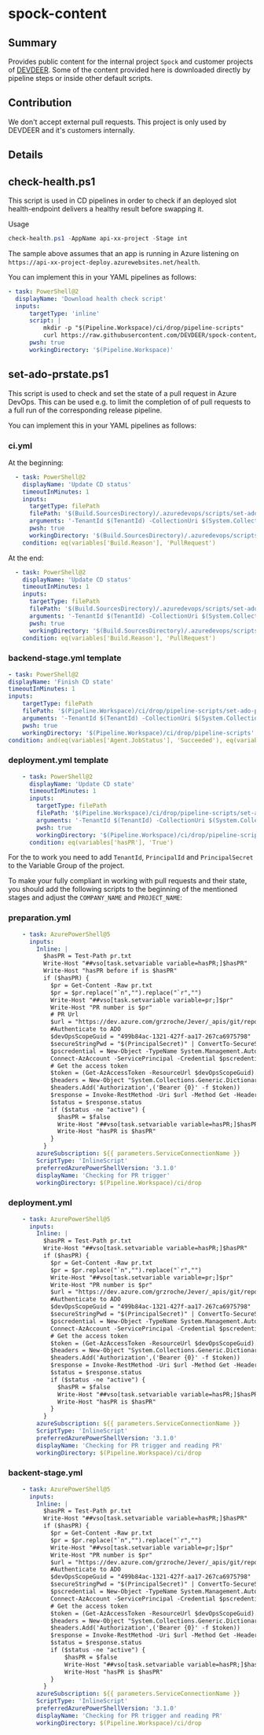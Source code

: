 # spock-content

## Summary

Provides public content for the internal project `Spock` and customer projects of [DEVDEER](https://devdeer.com). Some of the content provided here is downloaded directly by pipeline steps or inside other default scripts.

## Contribution

We don't accept external pull requests. This project is only used by DEVDEER and it's customers internally.

## Details

## check-health.ps1

This script is used in CD pipelines in order to check if an deployed slot health-endpoint delivers a healthy result before swapping it.

Usage

```powershell
check-health.ps1 -AppName api-xx-project -Stage int
```

The sample above assumes that an app is running in Azure listening on `https://api-xx-project-deploy.azurewebsites.net/health`.

You can implement this in your YAML pipelines as follows:

```yaml
- task: PowerShell@2
  displayName: 'Download health check script'
  inputs:
      targetType: 'inline'
      script: |
          mkdir -p "$(Pipeline.Workspace)/ci/drop/pipeline-scripts"
          curl https://raw.githubusercontent.com/DEVDEER/spock-content/main/scripts/check-health.ps1 -o "$(Pipeline.Workspace)/ci/drop/pipeline-scripts/check-health.ps1"
      pwsh: true
      workingDirectory: '$(Pipeline.Workspace)'
```
## set-ado-prstate.ps1

This script is used to check and set the state of a pull request in Azure DevOps. This can be used e.g. to limit the completion of of pull requests to a full run of the corresponding release pipeline.

You can implement this in your YAML pipelines as follows:

### ci.yml
At the beginning:
```yaml
  - task: PowerShell@2    
    displayName: 'Update CD status'
    timeoutInMinutes: 1
    inputs:
      targetType: filePath
      filePath: '$(Build.SourcesDirectory)/.azuredevops/scripts/set-ado-prstate.ps1'
      arguments: '-TenantId $(TenantId) -CollectionUri $(System.CollectionUri) -ProjectName $(System.TeamProject) -PrincipalId $(PrincipalId) -PrincipalSecret $(PrincipalSecret) -PullRequestId $(pr) -StatusState "Waiting" -StatusDescription "CD is waiting for CI"'
      pwsh: true
      workingDirectory: '$(Build.SourcesDirectory)/.azuredevops/scripts/'
    condition: eq(variables['Build.Reason'], 'PullRequest')
```

At the end:
```yaml
  - task: PowerShell@2    
    displayName: 'Update CD status'
    timeoutInMinutes: 1
    inputs:
      targetType: filePath
      filePath: '$(Build.SourcesDirectory)/.azuredevops/scripts/set-ado-prstate.ps1'
      arguments: '-TenantId $(TenantId) -CollectionUri $(System.CollectionUri) -ProjectName $(System.TeamProject) -PrincipalId $(PrincipalId) -PrincipalSecret $(PrincipalSecret) -PullRequestId $(pr) -StatusState "Waiting" -StatusDescription "CD is waiting for Integration stage deployment"'
      pwsh: true
      workingDirectory: '$(Build.SourcesDirectory)/.azuredevops/scripts/'
    condition: eq(variables['Build.Reason'], 'PullRequest')
```

### backend-stage.yml template
```yaml
- task: PowerShell@2
displayName: 'Finish CD state'
timeoutInMinutes: 1
inputs:
    targetType: filePath
    filePath: '$(Pipeline.Workspace)/ci/drop/pipeline-scripts/set-ado-prstate.ps1'
    arguments: '-TenantId $(TenantId) -CollectionUri $(System.CollectionUri) -ProjectName $(System.TeamProject) -PrincipalId $(PrincipalId) -PrincipalSecret $(PrincipalSecret) -PullRequestId $(pr) -StatusState "Succeeded" -StatusDescription ""'
    pwsh: true
    workingDirectory: '$(Pipeline.Workspace)/ci/drop/pipeline-scripts'
condition: and(eq(variables['Agent.JobStatus'], 'Succeeded'), eq(variables['hasPR'], 'True'), eq('${{ parameters.StageShort }}', 'prod'))
```

### deployment.yml template
```yaml
    - task: PowerShell@2
      displayName: 'Update CD state'
      timeoutInMinutes: 1
      inputs:
        targetType: filePath
        filePath: '$(Pipeline.Workspace)/ci/drop/pipeline-scripts/set-ado-prstate.ps1'
        arguments: '-TenantId $(TenantId) -CollectionUri $(System.CollectionUri) -ProjectName $(System.TeamProject) -PrincipalId $(PrincipalId) -PrincipalSecret $(PrincipalSecret) -PullRequestId $(pr) -StatusState "Waiting" -StatusDescription "CD is deploying to ${{ parameters.StageShort }} stage"'
        pwsh: true
        workingDirectory: '$(Pipeline.Workspace)/ci/drop/pipeline-scripts'
      condition: eq(variables['hasPR'], 'True')
```

For the to work you need to add `TenantId`, `PrincipalId` and `PrincipalSecret` to the Variable Group of the project.

To make your fully compliant in working with pull requests and their state, you should add the following scripts to the beginning of the mentioned stages and adjust the `COMPANY_NAME` and `PROJECT_NAME`:

### preparation.yml
```yaml
    - task: AzurePowerShell@5
      inputs:
        Inline: |                            
          $hasPR = Test-Path pr.txt
          Write-Host "##vso[task.setvariable variable=hasPR;]$hasPR"
          Write-Host "hasPR before if is $hasPR"
          if ($hasPR) {
            $pr = Get-Content -Raw pr.txt
            $pr = $pr.replace("`n","").replace("`r","")
            Write-Host "##vso[task.setvariable variable=pr;]$pr"
            Write-Host "PR number is $pr"
            # PR Url
            $url = "https://dev.azure.com/grzroche/Jever/_apis/git/repositories/Jever/pullRequests/" + $pr + "?api-version=7.0"
            #Authenticate to ADO
            $devOpsScopeGuid = "499b84ac-1321-427f-aa17-267ca6975798"
            $secureStringPwd = "$(PrincipalSecret)" | ConvertTo-SecureString -AsPlainText -Force
            $pscredential = New-Object -TypeName System.Management.Automation.PSCredential -ArgumentList "$(PrincipalId)", $secureStringPwd
            Connect-AzAccount -ServicePrincipal -Credential $pscredential -Tenant "$(TenantId)"
            # Get the access token
            $token = (Get-AzAccessToken -ResourceUrl $devOpsScopeGuid).Token
            $headers = New-Object "System.Collections.Generic.Dictionary[[String],[String]]"
            $headers.Add('Authorization',('Bearer {0}' -f $token))
            $response = Invoke-RestMethod -Uri $url -Method Get -Headers $headers -ContentType application/json
            $status = $response.status
            if ($status -ne "active") {
              $hasPR = $false
              Write-Host "##vso[task.setvariable variable=hasPR;]$hasPR"
              Write-Host "hasPR is $hasPR"
            }
          }
        azureSubscription: ${{ parameters.ServiceConnectionName }}
        ScriptType: 'InlineScript'
        preferredAzurePowerShellVersion: '3.1.0'
        displayName: 'Checking for PR trigger'
        workingDirectory: $(Pipeline.Workspace)/ci/drop

```

### deployment.yml
```yaml
    - task: AzurePowerShell@5
      inputs:
        Inline: |                            
          $hasPR = Test-Path pr.txt
          Write-Host "##vso[task.setvariable variable=hasPR;]$hasPR"
          if ($hasPR) {
            $pr = Get-Content -Raw pr.txt
            $pr = $pr.replace("`n","").replace("`r","")
            Write-Host "##vso[task.setvariable variable=pr;]$pr"
            Write-Host "PR number is $pr"
            $url = "https://dev.azure.com/grzroche/Jever/_apis/git/repositories/Jever/pullRequests/" + $pr + "?api-version=7.0"
            #Authenticate to ADO
            $devOpsScopeGuid = "499b84ac-1321-427f-aa17-267ca6975798"
            $secureStringPwd = "$(PrincipalSecret)" | ConvertTo-SecureString -AsPlainText -Force
            $pscredential = New-Object -TypeName System.Management.Automation.PSCredential -ArgumentList "$(PrincipalId)", $secureStringPwd
            Connect-AzAccount -ServicePrincipal -Credential $pscredential -Tenant "$(TenantId)"
            # Get the access token
            $token = (Get-AzAccessToken -ResourceUrl $devOpsScopeGuid).Token
            $headers = New-Object "System.Collections.Generic.Dictionary[[String],[String]]"
            $headers.Add('Authorization',('Bearer {0}' -f $token))
            $response = Invoke-RestMethod -Uri $url -Method Get -Headers $headers -ContentType application/json
            $status = $response.status
            if ($status -ne "active") {
              $hasPR = $false
              Write-Host "##vso[task.setvariable variable=hasPR;]$hasPR"
              Write-Host "hasPR is $hasPR"
            }
          }
        azureSubscription: ${{ parameters.ServiceConnectionName }}
        ScriptType: 'InlineScript'
        preferredAzurePowerShellVersion: '3.1.0'
        displayName: 'Checking for PR trigger and reading PR'
        workingDirectory: $(Pipeline.Workspace)/ci/drop
```

### backent-stage.yml
```yaml
    - task: AzurePowerShell@5
      inputs:
        Inline: |
          $hasPR = Test-Path pr.txt
          Write-Host "##vso[task.setvariable variable=hasPR;]$hasPR"
          if ($hasPR) {
            $pr = Get-Content -Raw pr.txt
            $pr = $pr.replace("`n","").replace("`r","")
            Write-Host "##vso[task.setvariable variable=pr;]$pr"
            Write-Host "PR number is $pr"
            $url = "https://dev.azure.com/grzroche/Jever/_apis/git/repositories/Jever/pullRequests/" + $pr + "?api-version=7.0"
            #Authenticate to ADO
            $devOpsScopeGuid = "499b84ac-1321-427f-aa17-267ca6975798"
            $secureStringPwd = "$(PrincipalSecret)" | ConvertTo-SecureString -AsPlainText -Force
            $pscredential = New-Object -TypeName System.Management.Automation.PSCredential -ArgumentList "$(PrincipalId)", $secureStringPwd
            Connect-AzAccount -ServicePrincipal -Credential $pscredential -Tenant "$(TenantId)"
            # Get the access token
            $token = (Get-AzAccessToken -ResourceUrl $devOpsScopeGuid).Token
            $headers = New-Object "System.Collections.Generic.Dictionary[[String],[String]]"
            $headers.Add('Authorization',('Bearer {0}' -f $token))
            $response = Invoke-RestMethod -Uri $url -Method Get -Headers $headers -ContentType application/json
            $status = $response.status
            if ($status -ne "active") {
                $hasPR = $false
                Write-Host "##vso[task.setvariable variable=hasPR;]$hasPR"
                Write-Host "hasPR is $hasPR"
            }
          }
        azureSubscription: ${{ parameters.ServiceConnectionName }}
        ScriptType: 'InlineScript'
        preferredAzurePowerShellVersion: '3.1.0'
        displayName: 'Checking for PR trigger and reading PR'
        workingDirectory: $(Pipeline.Workspace)/ci/drop
```

